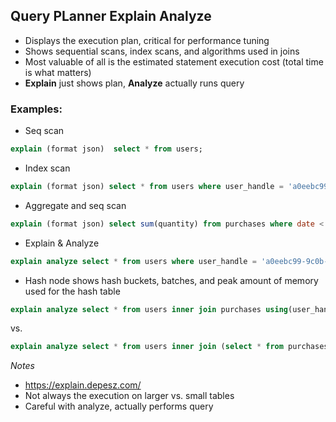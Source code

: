 ## Query PLanner Explain Analyze

- Displays the execution plan, critical for performance tuning
- Shows sequential scans, index scans, and algorithms used in joins
- Most valuable of all is the estimated statement execution cost (total time is what matters)
- **Explain** just shows plan, **Analyze** actually runs query

### Examples:

- Seq scan

```sql
explain (format json)  select * from users;
```

- Index scan

```sql
explain (format json) select * from users where user_handle = 'a0eebc99-9c0b-4ef8-bb6d-6bb9bd380a11';
```

- Aggregate and seq scan

```sql
explain (format json) select sum(quantity) from purchases where date < now();
```

- Explain & Analyze

```sql
explain analyze select * from users where user_handle = 'a0eebc99-9c0b-4ef8-bb6d-6bb9bd380a11';
```

- Hash node shows hash buckets, batches, and peak amount of memory used for the hash table

```sql
explain analyze select * from users inner join purchases using(user_handle);
```

vs.

```sql
explain analyze select * from users inner join (select * from purchases) s using(user_handle);
```

_Notes_

- https://explain.depesz.com/
- Not always the execution on larger vs. small tables
- Careful with analyze, actually performs query
